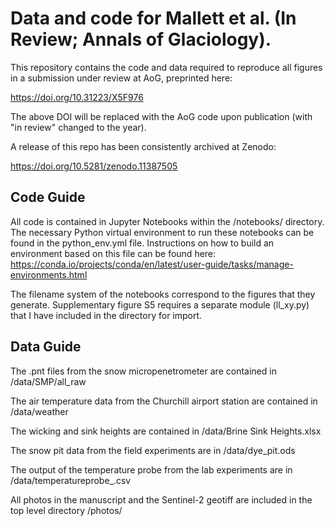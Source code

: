 # Data and code for Mallett et al. (In Review; Annals of Glaciology).

This repository contains the code and data required to reproduce all figures in a submission under review at AoG, preprinted here:

https://doi.org/10.31223/X5F976

The above DOI will be replaced with the AoG code upon publication (with "in review" changed to the year).

A release of this repo has been consistently archived at Zenodo:

https://doi.org/10.5281/zenodo.11387505

## Code Guide

All code is contained in Jupyter Notebooks within the /notebooks/ directory. The necessary Python virtual environment to run these notebooks can be found in the python_env.yml file. Instructions on how to build an environment based on this file can be found here: https://conda.io/projects/conda/en/latest/user-guide/tasks/manage-environments.html

The filename system of the notebooks correspond to the figures that they generate. Supplementary figure S5 requires a separate module (ll_xy.py) that I have included in the directory for import.

## Data Guide

The .pnt files from the snow micropenetrometer are contained in /data/SMP/all_raw

The air temperature data from the Churchill airport station are contained in /data/weather

The wicking and sink heights are contained in /data/Brine Sink Heights.xlsx

The snow pit data from the field experiments are in /data/dye_pit.ods

The output of the temperature probe from the lab experiments are in /data/temperatureprobe_.csv

All photos in the manuscript and the Sentinel-2 geotiff are included in the top level directory /photos/



